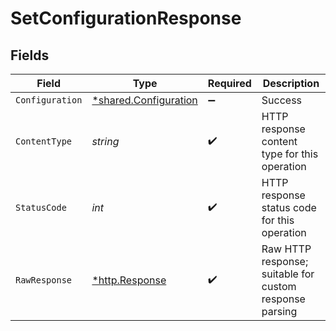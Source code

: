 # SetConfigurationResponse


## Fields

| Field                                                                | Type                                                                 | Required                                                             | Description                                                          |
| -------------------------------------------------------------------- | -------------------------------------------------------------------- | -------------------------------------------------------------------- | -------------------------------------------------------------------- |
| `Configuration`                                                      | [*shared.Configuration](../../../pkg/models/shared/configuration.md) | :heavy_minus_sign:                                                   | Success                                                              |
| `ContentType`                                                        | *string*                                                             | :heavy_check_mark:                                                   | HTTP response content type for this operation                        |
| `StatusCode`                                                         | *int*                                                                | :heavy_check_mark:                                                   | HTTP response status code for this operation                         |
| `RawResponse`                                                        | [*http.Response](https://pkg.go.dev/net/http#Response)               | :heavy_check_mark:                                                   | Raw HTTP response; suitable for custom response parsing              |